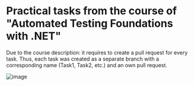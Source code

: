 # Practical tasks from the course of "Automated Testing Foundations with .NET"

Due to the course description: it requires to create a pull request for every task. Thus, each task was created as a separate branch with a corresponding name (Task1, Task2, etc.) and an own pull request.

![image](https://user-images.githubusercontent.com/50228202/193364809-10f88cb1-5ec9-461c-aed0-fd3d835b5412.png)
